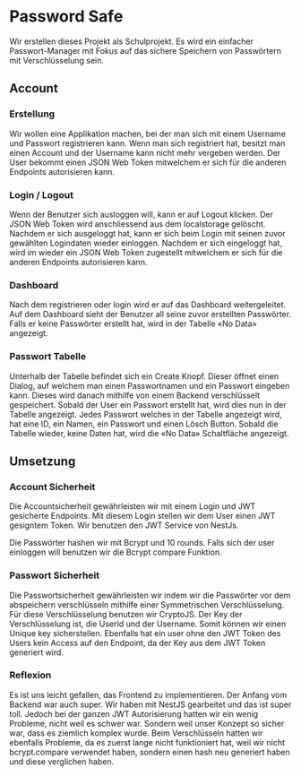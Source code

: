 # Password Safe

Wir erstellen dieses Projekt als Schulprojekt. Es wird ein einfacher Passwort-Manager mit Fokus auf das sichere Speichern von Passwörtern mit Verschlüsselung sein.

## Account

### Erstellung

Wir wollen eine Applikation machen, bei der man sich mit einem Username und Passwort registrieren kann. Wenn man sich registriert hat, besitzt man einen Account und der Username kann nicht mehr vergeben werden. Der User bekommt einen JSON Web Token mitwelchem er sich für die anderen Endpoints autorisieren kann.

### Login / Logout

Wenn der Benutzer sich ausloggen will, kann er auf Logout klicken. Der JSON Web Token wird anschliessend aus dem localstorage gelöscht. Nachdem er sich ausgeloggt hat, kann er sich beim Login mit seinen zuvor gewählten Logindaten wieder einloggen. Nachdem er sich eingeloggt hat, wird im wieder ein JSON Web Token zugestellt mitwelchem er sich für die anderen Endpoints autorisieren kann.

### Dashboard

Nach dem registrieren oder login wird er auf das Dashboard weitergeleitet. Auf dem Dashboard sieht der Benutzer all seine zuvor erstellten Passwörter. Falls er keine Passwörter erstellt hat, wird in der Tabelle «No Data» angezeigt.

### Passwort Tabelle

Unterhalb der Tabelle befindet sich ein Create Knopf. Dieser öffnet einen Dialog, auf welchem man einen Passwortnamen und ein Passwort eingeben kann. Dieses wird danach mithilfe von einem Backend verschlüsselt gespeichert. Sobald der User ein Passwort erstellt hat, wird dies nun in der Tabelle angezeigt. Jedes Passwort welches in der Tabelle angezeigt wird, hat eine ID, ein Namen, ein Passwort und einen Lösch Button. Sobald die Tabelle wieder, keine Daten hat, wird die «No Data» Schaltfläche angezeigt.

## Umsetzung

### Account Sicherheit

Die Accountsicherheit gewährleisten wir mit einem Login und JWT gesicherte Endpoints. Mit diesem Login stellen wir dem User einen JWT gesigntem Token. Wir benutzen den JWT Service von NestJs.

Die Passwörter hashen wir mit Bcrypt und 10 rounds. Falls sich der user einloggen will benutzen wir die Bcrypt compare Funktion.

### Passwort Sicherheit

Die Passwortsicherheit gewährleisten wir indem wir die Passwörter vor dem abspeichern verschlüsseln mithilfe einer Symmetrischen Verschlüsselung. Für diese Verschlüsselung benutzen wir CryptoJS. Der Key der Verschlüsselung ist, die UserId und der Username. Somit können wir einen Unique key sicherstellen. Ebenfalls hat ein user ohne den JWT Token des Users kein Access auf den Endpoint, da der Key aus dem JWT Token generiert wird.

### Reflexion

Es ist uns leicht gefallen, das Frontend zu implementieren. Der Anfang vom Backend war auch super. Wir haben mit NestJS gearbeitet und das ist super toll. Jedoch bei der ganzen JWT Autorisierung hatten wir ein wenig Probleme, nicht weil es schwer war. Sondern weil unser Konzept so sicher war, dass es ziemlich komplex wurde.
Beim Verschlüsseln hatten wir ebenfalls Probleme, da es zuerst lange nicht funktioniert hat, weil wir nicht bcrypt.compare verwendet haben, sondern einen hash neu generiert haben und diese verglichen haben.
